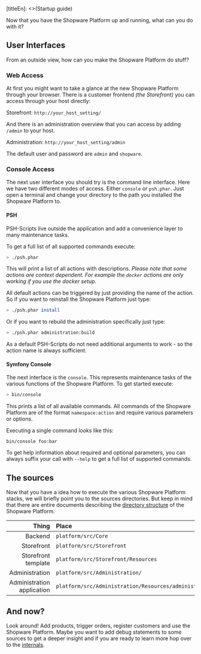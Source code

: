 [titleEn]: <>(Startup guide)

Now that you have the Shopware Platform up and running, what can you do with it?

## User Interfaces

From an outside view, how can you make the Shopware Platform do stuff?

### Web Access

At first you might want to take a glance at the new Shopware Platform through your browser. There is a customer frontend *(the Storefront)* you can access through your host directly: 

Storefront: `http://your_host_setting/`

And there is an administration overview that you can access by adding `/admin` to your host.

Administration: `http://your_host_setting/admin`

The default user and password are `admin` and `shopware`.

### Console Access

The next user interface you should try is the command line interface. Here we have two different modes of access. Either `console` or `psh.phar`. Just open a terminal and change your directory to the path you installed the Shopware Platform to.

#### PSH

PSH-Scripts live outside the application and add a convenience layer to many maintenance tasks.

To get a full list of all supported commands execute:

```bash
> ./psh.phar
```

This will print a list of all actions with descriptions. *Please note that some actions are context dependent. For example the `docker` actions are only working if you use the docker setup.*

All default actions can be triggered by just providing the name of the action. So if you want to reinstall the Shopware Platform just type:

```bash
> ./psh.phar install
```

Or if you want to rebuild the administration specifically just type:

```bash
> ./psh.phar administration:build
```

As a default PSH-Scripts do not need additional arguments to work - so the action name is always sufficient. 

#### Symfony Console

The next interface is the `console`. This represents maintenance tasks of the various functions of the Shopware Platform. To get started execute: 

```bash
> bin/console
```

This prints a list of all available commands. All commands of the Shopware Platform are of the format `namespace:action` and require various parameters or options.

Executing a single command looks like this:

```
bin/console foo:bar
```

To get help information about required and optional parameters, you can always suffix your call with `--help` to get a full list of supported commands.

## The sources

Now that you have a idea how to execute the various Shopware Platform stacks, we will briefly point you to the sources directories. But keep in mind that there are entire documents describing the [directory structure](./../2-internals/110-directory-structure/__categoryInfo.md) of the Shopware Platform.

| Thing | Place
| ----: | :----
| Backend | `platform/src/Core`
| Storefront  | `platform/src/Storefront`
| Storefront template  | `platform/src/Storefront/Resources`
| Administration | `platform/src/Administration/`
| Administration application | `platform/src/Administration/Resources/administration`

## And now?

Look around! Add products, trigger orders, register customers and use the Shopware Platform. Maybe you want to add debug statements to some sources to get a deeper insight and if you are ready to learn more hop over to the [internals](./../2-internals/__categoryInfo.md).

